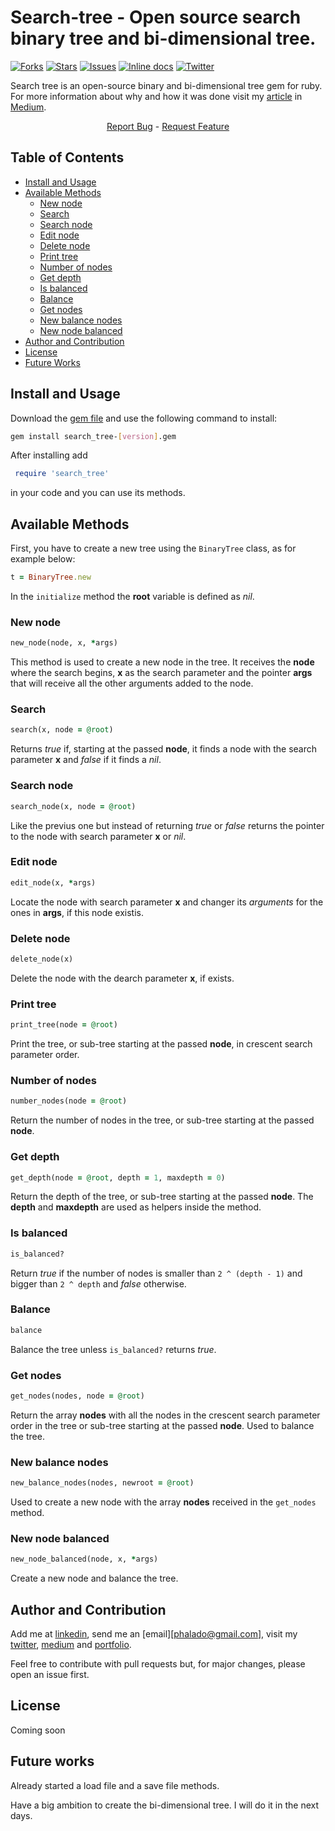 # Search-tree - Open source search binary tree and bi-dimensional tree.

[![Forks][forks-shield]][forks-url] [![Stars][stars-shield]][stars-url] [![Issues][issues-shield]][issues-url] [![Inline docs][docs-shield]][docs-url] [![Twitter][twitter-shield]][twitter-url]

Search tree is an open-source binary and bi-dimensional tree gem for ruby.
For more information about why and how it was done visit my [article][article-url] in [Medium][medium-phalado].

<p align="center">
    <a href="https://github.com/phalado/Search-tree/issues">Report Bug</a>
    -  <a href="https://github.com/phalado/Search-tree/issues">Request Feature</a>
</p>

<!-- TABLE OF CONTENTS -->
## Table of Contents

* [Install and Usage](#install-and-usage)
* [Available Methods](#avaiable-methods)
  * [New node](#new-node)
  * [Search](#search)
  * [Search node](#search_node)
  * [Edit node](#edit_node)
  * [Delete node](#delete-node)
  * [Print tree](#print-tree)
  * [Number of nodes](#number-of-nodes)
  * [Get depth](#get-depth)
  * [Is balanced](#is-balanced)
  * [Balance](#balance)
  * [Get nodes](#get-nodes)
  * [New balance nodes](#new-balance-nodes)
  * [New node balanced](#new-node-balanced)
* [Author and Contribution](#author-and-contribution)
* [License](#license)
* [Future Works](#future-works)

## Install and Usage

Download the [gem file][gem-file] and use the following command to install:
```bash
gem install search_tree-[version].gem
```
After installing add
```ruby
 require 'search_tree'
 ```
  in your code and you can use its methods.

## Available Methods

First, you have to create a new tree using the ``BinaryTree`` class, as for example below:

```ruby
t = BinaryTree.new
```
In the ``initialize`` method the **root** variable is defined as *nil*.

### New node
```ruby
new_node(node, x, *args)
```
This method is used to create a new node in the tree. It receives the **node** where the search begins, **x** as the search parameter and the pointer **args** that will receive all the other arguments added to the node.

### Search
```ruby
search(x, node = @root)
```
Returns *true* if, starting at the passed **node**, it finds a node with the search parameter **x** and *false* if it finds a *nil*.

### Search node
```ruby
search_node(x, node = @root)
```
Like the previus one but instead of returning *true* or *false* returns the pointer to the node with search parameter **x** or *nil*.

### Edit node
```ruby
edit_node(x, *args)
```
Locate the node with search parameter **x** and changer its *arguments* for the ones in **args**, if this node existis.

### Delete node
```ruby
delete_node(x)
```
Delete the node with the dearch parameter **x**, if exists.

### Print tree
```ruby
print_tree(node = @root)
```
Print the tree, or sub-tree starting at the passed **node**, in crescent search parameter order.

### Number of nodes
```ruby
number_nodes(node = @root)
```
Return the number of nodes in the tree, or sub-tree starting at the passed **node**.

### Get depth
```ruby
get_depth(node = @root, depth = 1, maxdepth = 0)
```
Return the depth of the tree, or sub-tree starting at the passed **node**. The **depth** and **maxdepth** are used as helpers inside the method.

### Is balanced
```ruby
is_balanced?
```
Return *true* if the number of nodes is smaller than ``2 ^ (depth - 1)`` and bigger than ``2 ^ depth`` and *false* otherwise.

### Balance
```ruby
balance
```
Balance the tree unless ``is_balanced?`` returns *true*.

### Get nodes
```ruby
get_nodes(nodes, node = @root)
```
Return the array **nodes** with all the nodes in the crescent search parameter order in the tree or sub-tree starting at the passed **node**. Used to balance the tree.

### New balance nodes
```ruby
new_balance_nodes(nodes, newroot = @root)
```
Used to create a new node with the array **nodes** received in the ``get_nodes`` method.

### New node balanced
```ruby
new_node_balanced(node, x, *args)
```
Create a new node and balance the tree.

## Author and Contribution

Add me at [linkedin][linkedin-url], send me an [email][phalado@gmail.com], visit my [twitter][twitter-url], [medium][medium-phalado] and [portfolio][my-portfolio].

Feel free to contribute with pull requests but, for major changes, please open an issue first.

## License

Coming soon

## Future works

Already started a load file and a save file methods.

Have a big ambition to create the bi-dimensional tree. I will do it in the next days.

<!-- MARKDOWN LINKS & IMAGES -->
<!-- https://www.markdownguide.org/basic-syntax/#reference-style-links -->
[downloads-shield]: https://img.shields.io/github/downloads/phalado/Search-tree
[downloads-url]: https://github.com/ferreirati/mv-08-htmlcss-framework/graphs/contributors

[forks-shield]: https://img.shields.io/github/forks/phalado/Search-tree
[forks-url]: https://github.com/phalado/Search-tree/network/members

[stars-shield]: https://img.shields.io/github/stars/phalado/Search-tree
[stars-url]: https://github.com/phalado/Search-tree/stargazers

[issues-shield]: https://img.shields.io/github/issues/phalado/Search-tree
[issues-url]: https://github.com/phalado/Search-tree/issues

[docs-shield]: http://inch-ci.org/github/phalado/Search-tree.svg?branch=master
[docs-url]: http://inch-ci.org/github/phalado/Search-tree

[twitter-shield]: https://img.shields.io/twitter/url?url=https%3A%2F%2Fgithub.com%2Fphalado%2FSearch-tree%2F
[twitter-url]: https://twitter.com/Phalado
[article-url]: https://medium.com/p/bdfe7069be2d/
[medium-phalado]: https://medium.com/@phalado
[gem-file]: http://.com/
[linkedin-url]: https://www.linkedin.com/in/raphael-cordeiro/
[my-portfolio]: https://phalado.github.io/

[product-screenshot]: images/screenshot.png